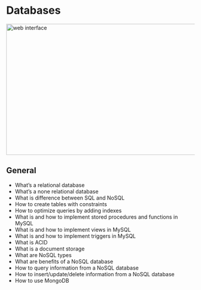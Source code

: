 # Databases

<img src="/Users/jobabyyy/Desktop/ML T5/MLT5/atlas-machine_learning/pipeline/databases/9649007e163d3f014a46.jpg" alt="web interface" width="700" height="350">

## General

- What’s a relational database
- What’s a none relational database
- What is difference between SQL and NoSQL
- How to create tables with constraints
- How to optimize queries by adding indexes
- What is and how to implement stored procedures and functions in MySQL
- What is and how to implement views in MySQL
- What is and how to implement triggers in MySQL
- What is ACID
- What is a document storage
- What are NoSQL types
- What are benefits of a NoSQL database
- How to query information from a NoSQL database
- How to insert/update/delete information from a NoSQL database
- How to use MongoDB